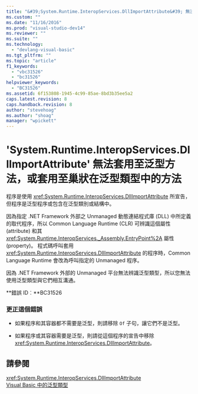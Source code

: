 ```yaml
---
title: "&#39;System.Runtime.InteropServices.DllImportAttribute&#39; 無法套用至泛型方法，或套用至巢狀在泛型類型中的方法 | Microsoft Docs"
ms.custom: ""
ms.date: "11/16/2016"
ms.prod: "visual-studio-dev14"
ms.reviewer: ""
ms.suite: ""
ms.technology: 
  - "devlang-visual-basic"
ms.tgt_pltfrm: ""
ms.topic: "article"
f1_keywords: 
  - "vbc31526"
  - "bc31526"
helpviewer_keywords: 
  - "BC31526"
ms.assetid: 6f153808-1945-4c99-85ae-8bd3b35ee5a2
caps.latest.revision: 8
caps.handback.revision: 8
author: "stevehoag"
ms.author: "shoag"
manager: "wpickett"
---
```

# &#39;System.Runtime.InteropServices.DllImportAttribute&#39; 無法套用至泛型方法，或套用至巢狀在泛型類型中的方法
程序是使用 <xref:System.Runtime.InteropServices.DllImportAttribute> 所宣告，但程序是泛型程序或包含在泛型類別或結構中。  
  
 因為指定 .NET Framework 外部之 Unmanaged 動態連結程式庫 \(DLL\) 中所定義的取代程序，所以 Common Language Runtime \(CLR\) 可辨識這個屬性 \(attribute\) 和其 <xref:System.Runtime.InteropServices._Assembly.EntryPoint%2A> 屬性 \(property\)。 程式碼呼叫套用 <xref:System.Runtime.InteropServices.DllImportAttribute> 的程序時，Common Language Runtime 會改為呼叫指定的 Unmanaged 程序。  
  
 因為 .NET Framework 外部的 Unmanaged 平台無法辨識泛型類型，所以您無法使用泛型類型與它們相互溝通。  
  
 **錯誤 ID︰**BC31526  
  
### 更正這個錯誤  
  
-   如果程序和其容器都不需要是泛型，則請移除 `Of` 子句，讓它們不是泛型。  
  
-   如果程序或其容器需要是泛型，則請從這個程序的宣告中移除 <xref:System.Runtime.InteropServices.DllImportAttribute>。  
  
## 請參閱  
 <xref:System.Runtime.InteropServices.DllImportAttribute>   
 [Visual Basic 中的泛型類型](/dotnet/visual-basic/programming-guide/language-features/data-types/generic-types)